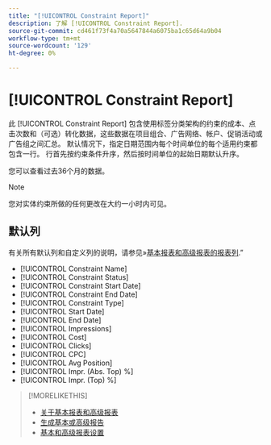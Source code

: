 ```yaml
---
title: "[!UICONTROL Constraint Report]"
description: 了解 [!UICONTROL Constraint Report].
source-git-commit: cd461f73f4a70a5647844a6075ba1c65d64a9b04
workflow-type: tm+mt
source-wordcount: '129'
ht-degree: 0%

---
```


# [!UICONTROL Constraint Report]

此 [!UICONTROL Constraint Report] 包含使用标签分类架构的约束的成本、点击次数和（可选）转化数据，这些数据在项目组合、广告网络、帐户、促销活动或广告组之间汇总。 默认情况下，指定日期范围内每个时间单位的每个适用约束都包含一行。 行首先按约束条件升序，然后按时间单位的起始日期默认升序。

您可以查看过去36个月的数据。

>[!NOTE]
>
>您对实体约束所做的任何更改在大约一小时内可见。

## 默认列

有关所有默认列和自定义列的说明，请参见»[基本报表和高级报表的报表列](basic-advanced-report-columns.md).”

* [!UICONTROL Constraint Name]
* [!UICONTROL Constraint Status]
* [!UICONTROL Constraint Start Date]
* [!UICONTROL Constraint End Date]
* [!UICONTROL Constraint Type]
* [!UICONTROL Start Date]
* [!UICONTROL End Date]
* [!UICONTROL Impressions]
* [!UICONTROL Cost]
* [!UICONTROL Clicks]
* [!UICONTROL CPC]
* [!UICONTROL Avg Position]
* [!UICONTROL Impr. (Abs. Top) %]
* [!UICONTROL Impr. (Top) %]

>[!MORELIKETHIS]
>
>* [关于基本报表和高级报表](basic-advanced-report-about.md)
>* [生成基本或高级报告](basic-advanced-report-generate.md)
>* [基本和高级报表设置](basic-advanced-report-settings.md)

